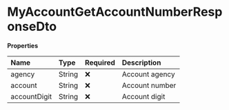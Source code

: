 # MyAccountGetAccountNumberResponseDto

**Properties**

| Name         | Type   | Required | Description    |
| :----------- | :----- | :------- | :------------- |
| agency       | String | ❌       | Account agency |
| account      | String | ❌       | Account number |
| accountDigit | String | ❌       | Account digit  |

<!-- This file was generated by liblab | https://liblab.com/ -->
